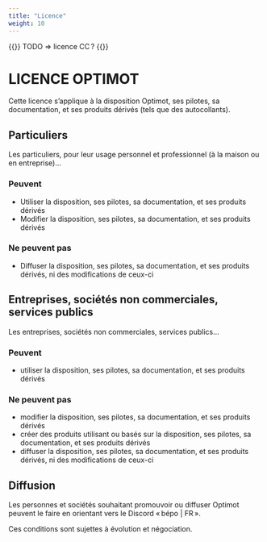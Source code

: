 ```yaml
---
title: "Licence"
weight: 10
---
```

{{<hint danger>}}
TODO ⇒ licence CC ?
{{</hint>}}

# LICENCE OPTIMOT

Cette licence s’applique à la disposition Optimot, ses pilotes, sa documentation, et ses produits dérivés (tels que des autocollants).

## Particuliers
Les particuliers, pour leur usage personnel et professionnel (à la maison ou en entreprise)…

### Peuvent

- Utiliser la disposition, ses pilotes, sa documentation, et ses produits dérivés
- Modifier la disposition, ses pilotes, sa documentation, et ses produits dérivés

### Ne peuvent pas

- Diffuser la disposition, ses pilotes, sa documentation, et ses produits dérivés, ni des modifications de ceux-ci

## Entreprises, sociétés non commerciales, services publics

Les entreprises, sociétés non commerciales, services publics…

### Peuvent

- utiliser la disposition, ses pilotes, sa documentation, et ses produits dérivés

### Ne peuvent pas

- modifier la disposition, ses pilotes, sa documentation, et ses produits dérivés
- créer des produits utilisant ou basés sur la disposition, ses pilotes, sa documentation, et ses produits dérivés
- diffuser la disposition, ses pilotes, sa documentation, et ses produits dérivés, ni des modifications de ceux-ci

## Diffusion
Les personnes et sociétés souhaitant promouvoir ou diffuser Optimot peuvent le faire en orientant vers le Discord « bépo | FR ».

Ces conditions sont sujettes à évolution et négociation.